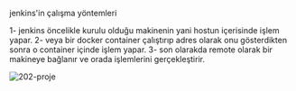 jenkins'in çalışma yöntemleri

1- jenkins öncelikle kurulu olduğu makinenin yani hostun içerisinde işlem yapar.
2- veya bir docker container çalıştırıp adres olarak onu gösterdikten sonra o container içinde işlem yapar.
3- son olarakda remote olarak bir makineye bağlanır ve orada işlemlerini gerçekleştirir.

![202-proje](jenkinsssifre.png)


 

